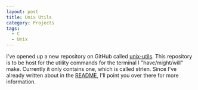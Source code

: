 ```yaml
---
layout: post
title: Unix Utils
category: Projects
tags:
  - C
  - Unix
---
```


I've opened up a new repository on GitHub called [unix-utils][repo]. This repository is to be host for the utility commands for the terminal I "have/might/will" make. Currently it only contains one, which is called strlen. Since I've already written about in the [README][repo], I'll point you over there for more information.

[repo]: http://github.com/BlackBulletIV/unix-utils#readme
